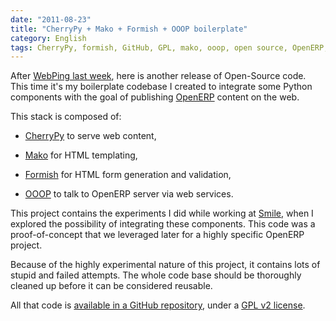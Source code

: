 ```yaml
---
date: "2011-08-23"
title: "CherryPy + Mako + Formish + OOOP boilerplate"
category: English
tags: CherryPy, formish, GitHub, GPL, mako, ooop, open source, OpenERP, Python
---
```


After [WebPing last week]({filename}/2011/webping-open-sourced.md), here is another release of Open-Source code. This time it's my boilerplate codebase I created to integrate some Python components with the goal of publishing [OpenERP](https://www.openerp.com/) content on the web.

This stack is composed of:

  * [CherryPy](https://www.cherrypy.org/) to serve web content,

  * [Mako](https://www.makotemplates.org/) for HTML templating,

  * [Formish](https://github.com/ish) for HTML form generation and validation,

  * [OOOP](https://github.com/lasarux/ooop) to talk to OpenERP server via web services.

This project contains the experiments I did while working at [Smile](https://www.smile.fr/), when I explored the possibility of integrating these components. This code was a proof-of-concept that we leveraged later for a highly specific OpenERP project.

Because of the highly experimental nature of this project, it contains lots of stupid and failed attempts. The whole code base should be thoroughly cleaned up before it can be considered reusable.

All that code is [available in a GitHub repository](https://github.com/kdeldycke/cherrypy_mako_formish_ooop_boilerplate), under a [GPL v2 license](https://www.gnu.org/licenses/gpl-2.0.html).
